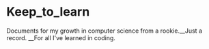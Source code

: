 # Keep_to_learn
Documents for my growth in computer science from a rookie.__Just a record. __For all I've learned in coding.
